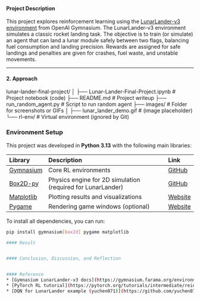 #### Project Description

This project explores reinforcement learning using the [LunarLander-v3 environment](https://gymnasium.farama.org/environments/box2d/lunar_lander/) from OpenAI Gymnasium. The LunarLander-v3 environment simulates a classic rocket landing task.
The objective is to train (or simulate) an agent that can land a lunar module safely between two flags, balancing fuel consumption and landing precision.
Rewards are assigned for safe landings and penalties are given for crashes, fuel waste, and unstable movements.

---


#### 2. Approach
lunar-lander-final-project/
│
├── Lunar-Lander-Final-Project.ipynb    # Project notebook (code)
├── README.md                           # Project writeup
├── run_random_agent.py                 # Script to run random agent
├── images/                             # Folder for screenshots or GIFs
│   ├── lunar_lander_demo.gif           # (image placeholder)
└── rl-env/                             # Virtual environment (ignored by Git)

### Environment Setup
This project was developed in **Python 3.13** with the following main libraries:

| Library | Description | Link |
|:--------|:------------|:-----|
| [Gymnasium](https://gymnasium.farama.org/) | Core RL environments | [GitHub](https://github.com/Farama-Foundation/Gymnasium) |
| [Box2D-py](https://github.com/openai/box2d-py) | Physics engine for 2D simulation (required for LunarLander) | [GitHub](https://github.com/openai/box2d-py) |
| [Matplotlib](https://matplotlib.org/) | Plotting results and visualizations | [Website](https://matplotlib.org/) |
| [Pygame](https://www.pygame.org/) | Rendering game windows (optional) | [Website](https://www.pygame.org/) |

To install all dependencies, you can run:

```bash
pip install gymnasium[box2d] pygame matplotlib

#### Result


#### Conclusion, Discussion, and Reflection


#### Reference
* [Gymnasium LunarLander-v3 docs](https://gymnasium.farama.org/environments/box2d/lunar_lander/)
* [PyTorch RL tutorial](https://pytorch.org/tutorials/intermediate/reinforcement_q_learning.html)
* [DQN for LunarLander example (yuchen071)](https://github.com/yuchen071/DQN-for-LunarLander-v2)






